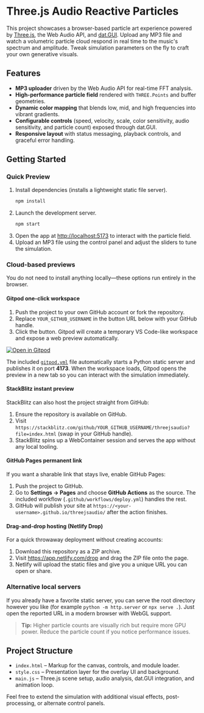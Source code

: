 # Three.js Audio Reactive Particles

This project showcases a browser-based particle art experience powered by [Three.js](https://threejs.org/), the Web Audio API, and [dat.GUI](https://github.com/dataarts/dat.gui). Upload any MP3 file and watch a volumetric particle cloud respond in real time to the music's spectrum and amplitude. Tweak simulation parameters on the fly to craft your own generative visuals.

## Features

- **MP3 uploader** driven by the Web Audio API for real-time FFT analysis.
- **High-performance particle field** rendered with `THREE.Points` and buffer geometries.
- **Dynamic color mapping** that blends low, mid, and high frequencies into vibrant gradients.
- **Configurable controls** (speed, velocity, scale, color sensitivity, audio sensitivity, and particle count) exposed through dat.GUI.
- **Responsive layout** with status messaging, playback controls, and graceful error handling.

## Getting Started

### Quick Preview

1. Install dependencies (installs a lightweight static file server).
   ```bash
   npm install
   ```
2. Launch the development server.
   ```bash
   npm start
   ```
3. Open the app at <http://localhost:5173> to interact with the particle field.
4. Upload an MP3 file using the control panel and adjust the sliders to tune the simulation.

### Cloud-based previews

You do not need to install anything locally—these options run entirely in the browser.

#### Gitpod one-click workspace

1. Push the project to your own GitHub account or fork the repository.
2. Replace `YOUR_GITHUB_USERNAME` in the button URL below with your GitHub handle.
3. Click the button. Gitpod will create a temporary VS Code-like workspace and expose a web preview automatically.

[![Open in Gitpod](https://gitpod.io/button/open-in-gitpod.svg)](https://gitpod.io/#https://github.com/YOUR_GITHUB_USERNAME/threejsaudio)

The included [`gitpod.yml`](./gitpod.yml) file automatically starts a Python static server and publishes it on port **4173**. When the workspace loads, Gitpod opens the preview in a new tab so you can interact with the simulation immediately.

#### StackBlitz instant preview

StackBlitz can also host the project straight from GitHub:

1. Ensure the repository is available on GitHub.
2. Visit `https://stackblitz.com/github/YOUR_GITHUB_USERNAME/threejsaudio?file=index.html` (swap in your GitHub handle).
3. StackBlitz spins up a WebContainer session and serves the app without any local tooling.

#### GitHub Pages permanent link

If you want a sharable link that stays live, enable GitHub Pages:

1. Push the project to GitHub.
2. Go to **Settings → Pages** and choose **GitHub Actions** as the source. The included workflow (`.github/workflows/deploy.yml`) handles the rest.
3. GitHub will publish your site at `https://<your-username>.github.io/threejsaudio/` after the action finishes.

#### Drag-and-drop hosting (Netlify Drop)

For a quick throwaway deployment without creating accounts:

1. Download this repository as a ZIP archive.
2. Visit <https://app.netlify.com/drop> and drag the ZIP file onto the page.
3. Netlify will upload the static files and give you a unique URL you can open or share.

### Alternative local servers

If you already have a favorite static server, you can serve the root directory however you like (for example `python -m http.server` or `npx serve .`). Just open the reported URL in a modern browser with WebGL support.

> **Tip:** Higher particle counts are visually rich but require more GPU power. Reduce the particle count if you notice performance issues.

## Project Structure

- `index.html` – Markup for the canvas, controls, and module loader.
- `style.css` – Presentation layer for the overlay UI and background.
- `main.js` – Three.js scene setup, audio analysis, dat.GUI integration, and animation loop.

Feel free to extend the simulation with additional visual effects, post-processing, or alternate control panels.

